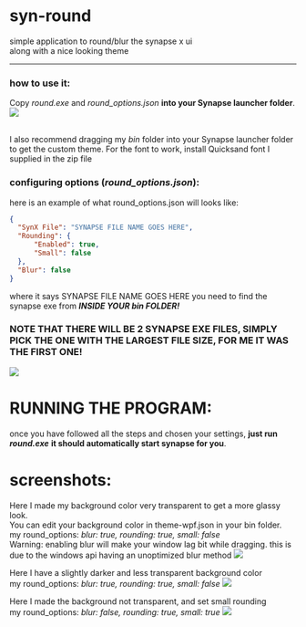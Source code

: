 # syn-round
simple application to round/blur the synapse x ui
<br />along with a nice looking theme

---

### how to use it:
Copy *round.exe* and *round_options.json* **into your Synapse launcher folder**.
![](https://cdn.discordapp.com/attachments/876284350499540995/985093409251401758/unknown.png)

<br /> I also recommend dragging my *bin* folder into your Synapse launcher folder to get the custom theme. For the font to work, install Quicksand font I supplied in the zip file
<br />

### configuring options (*round_options.json*):
here is an example of what round_options.json will looks like:
```json
{
  "SynX File": "SYNAPSE FILE NAME GOES HERE",
  "Rounding": {
	  "Enabled": true,
	  "Small": false
  },
  "Blur": false
}
```
where it says SYNAPSE FILE NAME GOES HERE
you need to find the synapse exe from ***INSIDE YOUR *bin* FOLDER!***

### NOTE THAT THERE WILL BE 2 SYNAPSE EXE FILES, SIMPLY PICK THE ONE WITH THE LARGEST FILE SIZE, FOR ME IT WAS THE FIRST ONE!
![](https://cdn.discordapp.com/attachments/876284350499540995/985089667185639494/unknown.png)

# RUNNING THE PROGRAM:
once you have followed all the steps and chosen your settings, **just run *round.exe***
**it should automatically start synapse for you**.


# screenshots:
Here I made my background color very transparent to get a more glassy look.
<br />You can edit your background color in theme-wpf.json in your bin folder.
<br />my round_options: *blur: true, rounding: true, small: false*
<br /> Warning: enabling blur will make your window lag bit while dragging. this is due to the windows api having an unoptimized blur method
![](https://cdn.discordapp.com/attachments/876284350499540995/985088957085794344/unknown.png)

Here I have a slightly darker and less transparent background color
<br />my round_options: *blur: true, rounding: true, small: false*
![](https://cdn.discordapp.com/attachments/876284350499540995/985088086725759047/unknown.png)

Here I made the background not transparent, and set small rounding
<br />my round_options: *blur: false, rounding: true, small: true*
![](https://cdn.discordapp.com/attachments/876284350499540995/985089301568180254/unknown.png)
